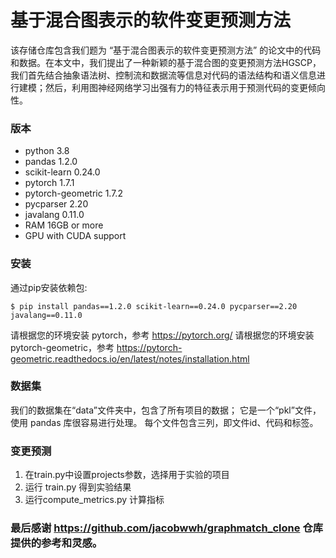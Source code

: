 # 基于混合图表示的软件变更预测方法
该存储仓库包含我们题为 “基于混合图表示的软件变更预测方法” 的论文中的代码和数据。在本文中，我们提出了一种新颖的基于混合图的变更预测方法HGSCP，我们首先结合抽象语法树、控制流和数据流等信息对代码的语法结构和语义信息进行建模；然后，利用图神经网络学习出强有力的特征表示用于预测代码的变更倾向性。

### 版本
+ python 3.8<br>
+ pandas 1.2.0<br>
+ scikit-learn 0.24.0<br>
+ pytorch 1.7.1<br>
+ pytorch-geometric 1.7.2<br>
+ pycparser 2.20<br>
+ javalang 0.11.0<br>
+ RAM 16GB or more<br>
+ GPU with CUDA support<br>

### 安装
通过pip安装依赖包:

	$ pip install pandas==1.2.0 scikit-learn==0.24.0 pycparser==2.20 javalang==0.11.0

请根据您的环境安装 pytorch，参考 https://pytorch.org/
请根据您的环境安装 pytorch-geometric，参考 https://pytorch-geometric.readthedocs.io/en/latest/notes/installation.html

### 数据集
我们的数据集在“data”文件夹中，包含了所有项目的数据； 它是一个“pkl”文件，使用 pandas 库很容易进行处理。 每个文件包含三列，即文件id、代码和标签。 <br>

### 变更预测

1. 在train.py中设置projects参数，选择用于实验的项目
2. 运行 train.py 得到实验结果
3. 运行compute_metrics.py 计算指标

### 最后感谢 https://github.com/jacobwwh/graphmatch_clone 仓库提供的参考和灵感。
